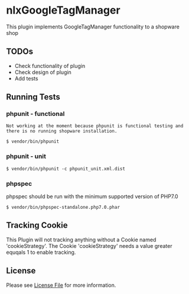 nlxGoogleTagManager
==================

This plugin implements GoogleTagManager functionality to a shopware shop

TODOs
-----

- Check functionality of plugin
- Check design of plugin
- Add tests

Running Tests
-------------

### phpunit - functional

    Not working at the moment because phpunit is functional testing and there is no running shopware installation.

    $ vendor/bin/phpunit
    
### phpunit - unit

    $ vendor/bin/phpunit -c phpunit_unit.xml.dist
    
### phpspec

phpspec should be run with the minimum supported version of PHP7.0

    $ vendor/bin/phpspec-standalone.php7.0.phar

Tracking Cookie
---------------

This Plugin will not tracking anything without a Cookie named 'cookieStrategy'.
The Cookie 'cookieStrategy' needs a value greater equqals 1 to enable tracking.

License
-------

Please see [License File](LICENSE) for more information.
